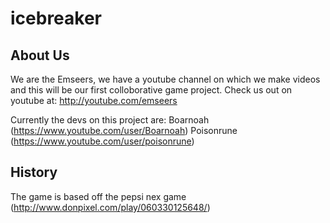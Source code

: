 # icebreaker


**About Us**
--------------
We are the Emseers, we have a youtube channel on which we make videos and this will be our
first colloborative game project.
Check us out on youtube at: http://youtube.com/emseers

Currently the devs on this project are:
Boarnoah (https://www.youtube.com/user/Boarnoah)
Poisonrune (https://www.youtube.com/user/poisonrune)
	
**History**
--------------
The game is based off the pepsi nex game (http://www.donpixel.com/play/060330125648/)

	